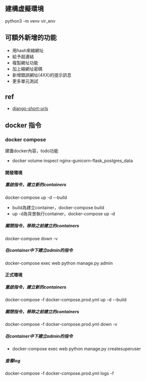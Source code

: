 ## 建構虛擬環境
python3 -m venv vir_env

## 可額外新增的功能
* 用hash來縮網址
* 給予超連結
* 複製網址功能
* 加上縮網址密碼
* 新增錯誤網址(4XX)的提示訊息
* 更多單元測試

## ref
* [django-short-urls](https://github.com/mouradmourafiq/django-short-urls)

## docker 指令
### docker compose
建置docker內容，todo功能
* docker volume inspect nginx-gunicorn-flask_postgres_data

#### 開發環境
##### 重啟指令，建立新的containers
docker-compose up -d --build
* build為建立container，docker-compose build
* up -d為背景執行container，docker-compose up -d
##### 關閉指令，移除之前建立的containers
docker-compose down -v
##### 在container中下建立admin的指令
docker-compose exec web python manage.py admin

#### 正式環境
##### 重啟指令，建立新的containers
docker-compose -f docker-compose.prod.yml up -d --build

##### 關閉指令，移除之前建立的containers
docker-compose -f docker-compose.prod.yml down -v

##### 在container中下建立admin的指令
* docker-compose exec web python manage.py createsuperuser

##### 查看log
docker-compose -f docker-compose.prod.yml logs -f 